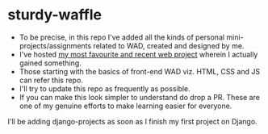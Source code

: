 # sturdy-waffle
- To be precise, in this repo I've added all the kinds of personal mini-projects/assignments related to WAD, created and designed by me.  
- I've hosted [my most favourite and recent web project](https://atharva01903.github.io/sturdy-waffle/) wherein I actually gained something. 
- Those starting with the basics of front-end WAD viz. HTML, CSS and JS can refer this repo. 
- I'll try to update this repo as frequently as possible. 
- If you can make this look simpler to understand do drop a PR. These are one of my genuine efforts to make learning easier for everyone.

I'll be adding django-projects as soon as I finish my first project on Django.
